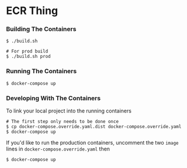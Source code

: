 ECR Thing
=========

### Building The Containers

```shell
$ ./build.sh

# For prod build
$ ./build.sh prod
```

### Running The Containers
```shell
$ docker-compose up
```

### Developing With The Containers
To link your local project into the running containers
```shell
# The first step only needs to be done once
$ cp docker-compose.override.yaml.dist docker-compose.override.yaml
$ docker-compose up
```

If you'd like to run the production containers, uncomment the two `image`
lines in `docker-compose.override.yaml` then
```shell
$ docker-compose up
```
